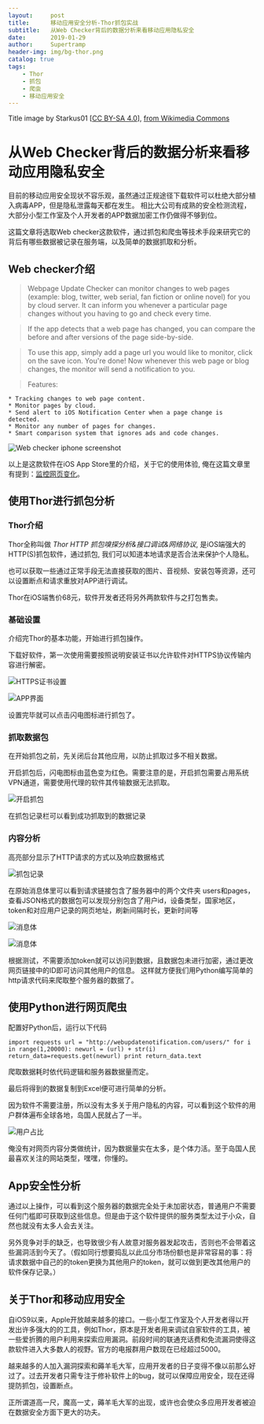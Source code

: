 ```yaml
---
layout:     post
title:      移动应用安全分析-Thor抓包实战
subtitle:   从Web Checker背后的数据分析来看移动应用隐私安全
date:       2019-01-29
author:     Supertramp
header-img: img/bg-thor.png
catalog: true
tags:
    - Thor
    - 抓包
    - 爬虫
    - 移动应用安全
---
```


Title image by Starkus01 [<a href="https://creativecommons.org/licenses/by-sa/4.0">CC BY-SA 4.0</a>], <a href="https://commons.wikimedia.org/wiki/File:Cb_ts_sniffing_advanced.033.1.1.png">from Wikimedia Commons</a>

# 从Web Checker背后的数据分析来看移动应用隐私安全

目前的移动应用安全现状不容乐观，虽然通过正规途径下载软件可以杜绝大部分植入病毒APP，但是隐私泄露每天都在发生。
相比大公司有成熟的安全检测流程，大部分小型工作室及个人开发者的APP数据加密工作仍做得不够到位。

这篇文章将选取Web checker这款软件，通过抓包和爬虫等技术手段来研究它的背后有哪些数据被记录在服务端，以及简单的数据抓取和分析。

## Web checker介绍

> Webpage Update Checker can monitor changes to web pages (example: blog, twitter, web serial, fan fiction or online novel) for you by cloud server. It can inform you whenever a particular page changes without you having to go and check every time.
  
>  If the app detects that a web page has changed, you can compare the before and after versions of the page side-by-side.
  
>  To use this app, simply add a page url you would like to monitor, click on the save icon. You're done! Now whenever this web page or blog changes, the monitor will send a notification to you.

>  Features:  

    * Tracking changes to web page content.
    * Monitor pages by cloud.
    * Send alert to iOS Notification Center when a page change is detected.
    * Monitor any number of pages for changes.
    * Smart comparison system that ignores ads and code changes.
    

![Web checker iphone screenshot](https://i.loli.net/2019/01/29/5c4fdfecca0df.jpg)



以上是这款软件在iOS App Store里的介绍，关于它的使用体验, 俺在这篇文章里有提到：<a href="https://kungfuchina.github.io/2019/01/27/监控网页变化/">监控网页变化</a>。


## 使用Thor进行抓包分析

### Thor介绍

Thor全称叫做 *Thor HTTP 抓包嗅探分析&接口调试&网络协议*, 是iOS端强大的HTTP(S)抓包软件，通过抓包, 我们可以知道本地请求是否合法来保护个人隐私。

也可以获取一些通过正常手段无法直接获取的图片、音视频、安装包等资源，还可以设置断点和请求重放对APP进行调试。

Thor在iOS端售价68元，软件开发者还将另外两款软件与之打包售卖。

### 基础设置

介绍完Thor的基本功能，开始进行抓包操作。

下载好软件，第一次使用需要按照说明安装证书以允许软件对HTTPS协议传输内容进行解密。


![HTTPS证书设置](https://i.loli.net/2019/01/29/5c4fdfecc9747.jpg)

![APP界面](https://i.loli.net/2019/01/29/5c4fdfecc5ecc.jpg)



设置完毕就可以点击闪电图标进行抓包了。

### 抓取数据包

在开始抓包之前，先关闭后台其他应用，以防止抓取过多不相关数据。

开启抓包后，闪电图标由蓝色变为红色。需要注意的是，开启抓包需要占用系统VPN通道，需要使用代理的软件其传输数据无法抓取。


![开启抓包](https://i.loli.net/2019/01/29/5c4fdfecd5110.jpg)


在抓包记录栏可以看到成功抓取到的数据记录

### 内容分析

高亮部分显示了HTTP请求的方式以及响应数据格式


![抓包记录](https://i.loli.net/2019/01/29/5c4fdfece6dae.jpg)

在原始消息体里可以看到请求链接包含了服务器中的两个文件夹 users和pages，查看JSON格式的数据包可以发现分别包含了用户id，设备类型，国家地区，token和对应用户记录的网页地址，刷新间隔时长，更新时间等


![消息体](https://i.loli.net/2019/01/29/5c4fdfecb86d8.jpg)

![消息体](https://i.loli.net/2019/01/29/5c4fdfecbbac1.jpg)



根据测试，不需要添加token就可以访问到数据，且数据包未进行加密，通过更改网页链接中的ID即可访问其他用户的信息。
这样就方便我们用Python编写简单的http请求代码来爬取整个服务器的数据了。

## 使用Python进行网页爬虫

配置好Python后，运行以下代码

`import requests
url = "http://webupdatenotification.com/users/"
for i in range(1,20000):
    newurl = (url) + str(i)
    return_data=requests.get(newurl)
    print return_data.text`
    
爬取数据耗时依代码逻辑和服务器数据量而定。

最后将得到的数据复制到Excel便可进行简单的分析。

因为软件不需要注册，所以没有太多关于用户隐私的内容，可以看到这个软件的用户群体遍布全球各地，岛国人民就占了一半。


![用户占比](https://i.loli.net/2019/01/29/5c4fdfece5914.jpg)



俺没有对网页内容分类做统计，因为数据量实在太多，是个体力活。至于岛国人民最喜欢关注的网站类型，嘿嘿，你懂的。

## App安全性分析

通过以上操作，可以看到这个服务器的数据完全处于未加密状态，普通用户不需要任何门槛即可获取到这些信息。但是由于这个软件提供的服务类型太过于小众，自然也就没有太多人会去关注。

另外竞争对手的缺乏，也导致很少有人故意对服务器发起攻击，否则也不会带着这些漏洞活到今天了。（假如同行想要捣乱以此瓜分市场份额也是非常容易的事：将请求数据中自己的的token更换为其他用户的token，就可以做到更改其他用户的软件保存记录。）

## 关于Thor和移动应用安全

自iOS9以来，Apple开放越来越多的接口。一些小型工作室及个人开发者得以开发出许多强大的的工具，例如Thor，原本是开发者用来调试自家软件的工具，被一些爱折腾的用户利用来探索应用漏洞。前段时间的联通充话费和免流漏洞使得这款软件进入大多数人的视野。官方的电报群用户数现在已经超过5000。

越来越多的人加入漏洞探索和薅羊毛大军，应用开发者的日子变得不像以前那么好过了。过去开发者只需专注于修补软件上的bug，就可以保障应用安全，现在还得提防抓包，设置断点。

正所谓道高一尺，魔高一丈，薅羊毛大军的出现，或许也会使众多应用开发者被迫在数据安全方面下更大的功夫。



